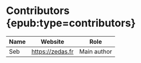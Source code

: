 # Contributors {epub:type=contributors}

| Name | Website | Role |
| ------ | --------- | ----- |
| Seb | https://zedas.fr | Main author |

